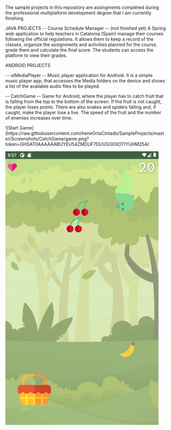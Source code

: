 The sample projects in this repository are assingments completed during the professional multiplaform development degree that I am currently finishing.

JAVA PROJECTS
-- Course Schedule Manager -- (not finished yet)
A Spring web application to help teachers in Catalonia (Spain) manage their courses following the official regulations. It allows them to keep a record of the classes, organize the assignments and activities planned for the course, grade them and calculate the final score. The students can access the platform to view their grades.

ANDROID PROJECTS

-- utMediaPlayer --
Music player application for Android. It is a simple music player app, that accesses the Media folders on the device and shows a list of the available audio files to be played.

-- CatchGame --
Game for Android, where the player has to catch fruit that is falling from the top to the bottom of the screen. If the fruit is not caught, the player loses points. There are also snakes and spiders falling and, if caught, make the player lose a live. The speed of the fruit and the number of enemies increases over time.

<p>
![Start Game](https://raw.githubusercontent.com/IreneOrtaCintado/SampleProjects/master/Screenshots/CatchGame/game.png?token=GHSAT0AAAAAABUYEU54ZMDUF7DUVGOXXOTIYUHM25A)
</p>

<img src="https://github.com/IreneOrtaCintado/SampleProjects/blob/master/Screenshots/CatchGame/game.png" alt="Alt text" title="Optional title">
